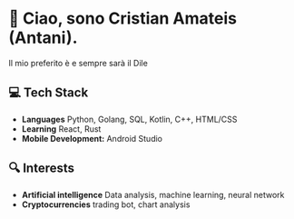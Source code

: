 # 👋 Ciao, sono Cristian Amateis (Antani).
Il mio preferito è e sempre sarà il Dile

## 💻 Tech Stack
- **Languages** Python, Golang, SQL, Kotlin, C++, HTML/CSS
- **Learning** React, Rust
- **Mobile Development:** Android Studio

## 🔍 Interests
- **Artificial intelligence** Data analysis, machine learning, neural network
- **Cryptocurrencies** trading bot, chart analysis


